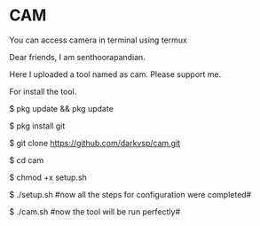 # CAM
You can access camera in terminal using termux

Dear friends, I am senthoorapandian.

Here I uploaded a tool named as cam. Please support me.

For install the tool.

$ pkg update && pkg update

$ pkg install git

$ git clone https://github.com/darkvsp/cam.git

$ cd cam

$ chmod +x setup.sh

$ ./setup.sh #now all the steps for configuration were completed#

$ ./cam.sh #now the tool will be run perfectly#
